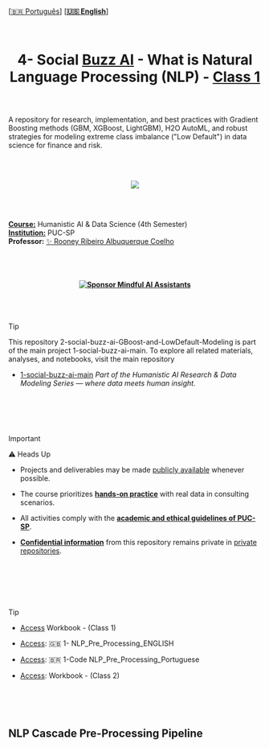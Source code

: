 
<br>
 
 
 \[[🇧🇷 Português](README.pt_BR.md)\] \[**[🇺🇸 English](README.md)**\]


<br>

# <p align="center"> 4- Social [Buzz AI]() - What is Natural Language Processing (NLP) - [Class 1]()


<br>

A repository for research, implementation, and best practices with Gradient Boosting methods (GBM, XGBoost, LightGBM), H2O AutoML, and robust strategies for modeling extreme class imbalance ("Low Default") in data science for finance and risk.

<br><br>


<p align="center">
   <img src="https://github.com/user-attachments/assets/791a69e2-d09a-429f-9257-f6667fff5c04 ">
 </p>

<br><br>

[**Course:**]() Humanistic AI & Data Science (4th Semester)  
[**Institution:**]() PUC-SP  
**Professor:**  [✨ Rooney Ribeiro Albuquerque Coelho](https://www.linkedin.com/in/rooney-coelho-320857182/)



<br><br>


#### <p align="center"> [![Sponsor Mindful AI Assistants](https://img.shields.io/badge/Sponsor-%C2%B7%C2%B7%C2%B7%20Mindful%20AI%20Assistants%20%C2%B7%C2%B7%C2%B7-brightgreen?logo=GitHub)](https://github.com/sponsors/Mindful-AI-Assistants)


<br><br>


> [!TIP]
>
>  This repository 2-social-buzz-ai-GBoost-and-LowDefault-Modeling is part of the main project 1-social-buzz-ai-main.
>  To explore all related materials, analyses, and notebooks, visit the main repository 
>
> * [1-social-buzz-ai-main](https://github.com/Mindful-AI-Assistants/1-social-buzz-ai-main)
> *Part of the Humanistic AI Research & Data Modeling Series — where data meets human insight.*
>
> <br>





<!--Confidentiality Statement-->


<br><br>


> [!IMPORTANT]
>
> ⚠️ Heads Up 
>
> * Projects and deliverables may be made [publicly available]() whenever possible.
>
> * The course prioritizes [**hands-on practice**]() with real data in consulting scenarios.
>
> *  All activities comply with the [**academic and ethical guidelines of PUC-SP**]().
>
> * [**Confidential information**]() from this repository remains private in [private repositories]().
>
>

#  

<br><br><br>

<!--End-->

> [!TIP]
>
> * [Access](https://github.com/Mindful-AI-Assistants/4-social-buzz-ai--Natural_Language_Processing-NL-Class_1/blob/7a5b1e2ad8bee693c6842a3b79a38c3d7d668239/1-Workbook_Natural%20Language%20Processing%20-%20Class%201.pdf)  Workbook - (Class 1)
> 
> * [Access](https://github.com/Mindful-AI-Assistants/4-social-buzz-ai--Natural_Language_Processing-NL-Class_1/blob/1170f52a88b432225e216b3519810285d65b3066/1_%F0%9F%87%AC%F0%9F%87%A7_NLP_Pre_Processing_ENGLISH.ipynb):  🇬🇧 1- NLP_Pre_Processing_ENGLISH
>
> * [Access](https://github.com/Mindful-AI-Assistants/4-social-buzz-ai--Natural_Language_Processing-NL-Class_1/blob/f395b6b6ffba24b65dd6e593e4bb3b3b899301e0/1_%F0%9F%87%A7%F0%9F%87%B7NLP_PreProcessing_Portuguese.ipynb):   🇧🇷 1-Code NLP_Pre_Processing_Portuguese
>
>
> * [Access]():  Workbook - (Class 2)
>
> 
>
> 

<br><br><br>

## NLP Cascade Pre-Processing Pipeline

<br><br>


<br><br>


<br><br>



<br><br>
